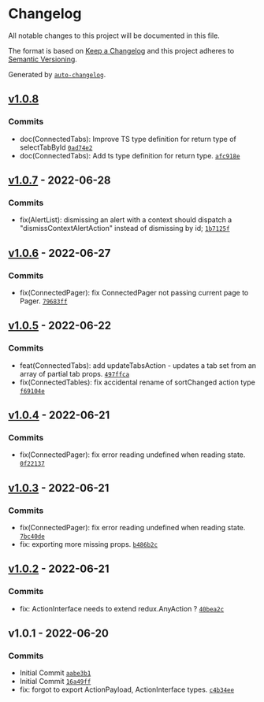 # Changelog

All notable changes to this project will be documented in this file.

The format is based on [Keep a Changelog](https://keepachangelog.com/en/1.0.0/)
and this project adheres to [Semantic Versioning](https://semver.org/spec/v2.0.0.html).

Generated by [`auto-changelog`](https://github.com/CookPete/auto-changelog).

## [v1.0.8](https://github.com/UtahGooner/chums-connected-components/compare/v1.0.7...v1.0.8)

### Commits

- doc(ConnectedTabs): Improve TS type definition for return type of selectTabById [`0ad74e2`](https://github.com/UtahGooner/chums-connected-components/commit/0ad74e2692f31da8bc15579976dde9442bba8c6e)
- doc(ConnectedTabs): Add ts type definition for return type. [`afc918e`](https://github.com/UtahGooner/chums-connected-components/commit/afc918e78f6b1d24626dea446f7277efddae470d)

## [v1.0.7](https://github.com/UtahGooner/chums-connected-components/compare/v1.0.6...v1.0.7) - 2022-06-28

### Commits

- fix(AlertList): dismissing an alert with a context should dispatch a "dismissContextAlertAction" instead of dismissing by id; [`1b7125f`](https://github.com/UtahGooner/chums-connected-components/commit/1b7125f5382d6a6216f636bb90fc602c6902e628)

## [v1.0.6](https://github.com/UtahGooner/chums-connected-components/compare/v1.0.5...v1.0.6) - 2022-06-27

### Commits

- fix(ConnectedPager): fix ConnectedPager not passing current page to Pager. [`79683ff`](https://github.com/UtahGooner/chums-connected-components/commit/79683ff77fe512b4a30528a7c2bbbc1634475042)

## [v1.0.5](https://github.com/UtahGooner/chums-connected-components/compare/v1.0.4...v1.0.5) - 2022-06-22

### Commits

- feat(ConnectedTabs): add updateTabsAction - updates a tab set from an array of partial tab props. [`497ffca`](https://github.com/UtahGooner/chums-connected-components/commit/497ffca6da6feb480fe8d5089282fb3ebe128b3a)
- fix(ConnectedTables): fix accidental rename of sortChanged action type [`f69104e`](https://github.com/UtahGooner/chums-connected-components/commit/f69104e74ef25bad2cdfea639f960700d6eb4f19)

## [v1.0.4](https://github.com/UtahGooner/chums-connected-components/compare/v1.0.3...v1.0.4) - 2022-06-21

### Commits

- fix(ConnectedPager): fix error reading undefined when reading state. [`0f22137`](https://github.com/UtahGooner/chums-connected-components/commit/0f22137a8c77bf3114fd8aa1746c9eed901a8abd)

## [v1.0.3](https://github.com/UtahGooner/chums-connected-components/compare/v1.0.2...v1.0.3) - 2022-06-21

### Commits

- fix(ConnectedPager): fix error reading undefined when reading state. [`7bc40de`](https://github.com/UtahGooner/chums-connected-components/commit/7bc40de297372bb29d5dc0a93937da7b5da4b82a)
- fix: exporting more missing props. [`b486b2c`](https://github.com/UtahGooner/chums-connected-components/commit/b486b2c2d23b5e6c3cc0d4b724a863ff9746994d)

## [v1.0.2](https://github.com/UtahGooner/chums-connected-components/compare/v1.0.1...v1.0.2) - 2022-06-21

### Commits

- fix: ActionInterface needs to extend redux.AnyAction ? [`40bea2c`](https://github.com/UtahGooner/chums-connected-components/commit/40bea2cfd9a371c1565b6fa3598324d595e2f1a3)

## v1.0.1 - 2022-06-20

### Commits

- Initial Commit [`aabe3b1`](https://github.com/UtahGooner/chums-connected-components/commit/aabe3b169c36794cb504fb8bba30ccf7827c12ed)
- Initial Commit [`16a49ff`](https://github.com/UtahGooner/chums-connected-components/commit/16a49ff42f10ce1a20dd3ab375cb1c323cd9da8d)
- fix: forgot to export ActionPayload, ActionInterface types. [`c4b34ee`](https://github.com/UtahGooner/chums-connected-components/commit/c4b34ee16433b410ab92eeddf6398965df9e6a69)
